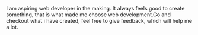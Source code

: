 I am aspiring web developer in the making. It always feels good to create something, that is what made me choose web development.Go and checkout what i have created, feel free to give feedback, which will help me a lot.